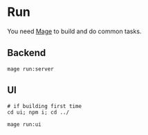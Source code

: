 # Run

You need [Mage](https://magefile.org/) to build and do common tasks.

## Backend

```
mage run:server
```

## UI

```
# if building first time
cd ui; npm i; cd ../

mage run:ui
```

